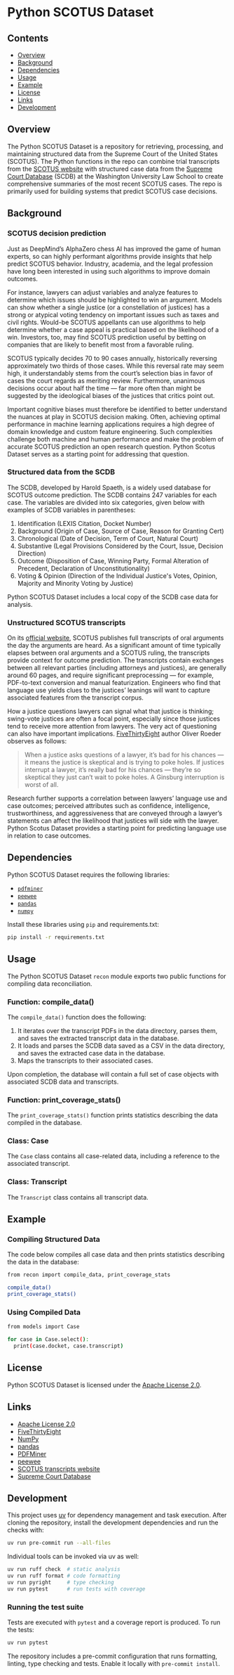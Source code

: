 # Python SCOTUS Dataset

## Contents

- [Overview](#Overview)
- [Background](#Background)
- [Dependencies](#Dependencies)
- [Usage](#Usage)
- [Example](#Example)
- [License](#License)
- [Links](#Links)
- [Development](#Development)


## Overview

The Python SCOTUS Dataset is a repository for retrieving, processing, and maintaining structured data from the Supreme Court of the United States (SCOTUS). The Python functions in the repo can combine trial transcripts from the [SCOTUS website](https://www.supremecourt.gov/oral_arguments/argument_transcript/) with structured case data from the [Supreme Court Database](http://scdb.wustl.edu/) (SCDB) at the Washington University Law School to create comprehensive summaries of the most recent SCOTUS cases. The repo is primarily used for building systems that predict SCOTUS case decisions.

## Background

### SCOTUS decision prediction

Just as DeepMind’s AlphaZero chess AI has improved the game of human experts, so can highly performant algorithms provide insights that help predict SCOTUS behavior. Industry, academia, and the legal profession have long been interested in using such algorithms to improve domain outcomes.

For instance, lawyers can adjust variables and analyze features to determine which issues should be highlighted to win an argument. Models can show whether a single justice (or a constellation of justices) has a strong or atypical voting tendency on important issues such as taxes and civil rights. Would-be SCOTUS appellants can use algorithms to help determine whether a case appeal is practical based on the likelihood of a win. Investors, too, may find SCOTUS prediction useful by betting on companies that are likely to benefit most from a favorable ruling.

SCOTUS typically decides 70 to 90 cases annually, historically reversing approximately two thirds of those cases. While this reversal rate may seem high, it understandably stems from the court’s selection bias in favor of cases the court regards as meriting review. Furthermore, unanimous decisions occur about half the time — far more often than might be suggested by the ideological biases of the justices that critics point out.

Important cognitive biases must therefore be identified to better understand the nuances at play in SCOTUS decision making. Often, achieving optimal performance in machine learning applications requires a high degree of domain knowledge and custom feature engineering. Such complexities challenge both machine and human performance and make the problem of accurate SCOTUS prediction an open research question. Python Scotus Dataset serves as a starting point for addressing that question.

### Structured data from the SCDB

The SCDB, developed by Harold Spaeth, is a widely used database for SCOTUS outcome prediction. The SCDB contains 247 variables for each case. The variables are divided into six categories, given below with examples of SCDB variables in parentheses:

1.	Identification (LEXIS Citation, Docket Number)
2.	Background (Origin of Case, Source of Case, Reason for Granting Cert)
3.	Chronological (Date of Decision, Term of Court, Natural Court)
4.	Substantive (Legal Provisions Considered by the Court, Issue, Decision Direction)
5.	Outcome (Disposition of Case, Winning Party, Formal Alteration of Precedent, Declaration of Unconstitutionality)
6.	Voting & Opinion (Direction of the Individual Justice's Votes, Opinion, Majority and Minority Voting by Justice)

Python SCOTUS Dataset includes a local copy of the SCDB case data for analysis.


### Unstructured SCOTUS transcripts

On its [official website](https://www.supremecourt.gov/oral_arguments/argument_transcript/), SCOTUS publishes full transcripts of oral arguments the day the arguments are heard. As a significant amount of time typically elapses between oral arguments and a SCOTUS ruling, the transcripts provide context for outcome prediction. The transcripts contain exchanges between all relevant parties (including attorneys and justices), are generally around 60 pages, and require significant preprocessing — for example, PDF-to-text conversion and manual featurization. Engineers who find that language use yields clues to the justices’ leanings will want to capture associated features from the transcript corpus.

How a justice questions lawyers can signal what that justice is thinking; swing-vote justices are often a focal point, especially since those justices tend to receive more attention from lawyers. The very act of questioning can also have important implications. [FiveThirtyEight](https://fivethirtyeight.com/features/how-to-read-the-mind-of-a-supreme-court-justice/) author Oliver Roeder observes as follows:

>When a justice asks questions of a lawyer, it’s bad for his chances — it means the justice is skeptical and is trying to poke holes. If justices interrupt a lawyer, it’s really bad for his chances — they’re so skeptical they just can’t wait to poke holes. A Ginsburg interruption is worst of all.

Research further supports a correlation between lawyers’ language use and case outcomes; perceived attributes such as confidence, intelligence, trustworthiness, and aggressiveness that are conveyed through a lawyer’s statements can affect the likelihood that justices will side with the lawyer. Python Scotus Dataset provides a starting point for predicting language use in relation to case outcomes.

## Dependencies

Python SCOTUS Dataset requires the following libraries:

- [`pdfminer`](https://pypi.org/project/pdfminer/)
- [`peewee`](http://docs.peewee-orm.com/en/latest/)
- [`pandas`](https://pandas.pydata.org/)
- [`numpy`](https://numpy.org/)

Install these libraries using `pip` and requirements.txt:

```bash
pip install -r requirements.txt
```

## Usage

The Python SCOTUS Dataset `recon` module exports two public functions for compiling data reconciliation.

### Function: compile_data()

The `compile_data()` function does the following:
1. It iterates over the transcript PDFs in the data directory, parses them, and saves the extracted transcript data in the database.
2. It loads and parses the SCDB data saved as a CSV in the data directory, and saves the extracted case data in the database.
3. Maps the transcripts to their associated cases.

Upon completion, the database will contain a full set of case objects with associated SCDB data and transcripts.

### Function: print_coverage_stats()

The `print_coverage_stats()` function prints statistics describing the data compiled in the database.

### Class: Case

The `Case` class contains all case-related data, including a reference to the associated transcript.

### Class: Transcript

The `Transcript` class contains all transcript data.

## Example

### Compiling Structured Data

The code below compiles all case data and then prints statistics describing the data in the database:

```bash
from recon import compile_data, print_coverage_stats

compile_data()
print_coverage_stats()
```

### Using Compiled Data

```bash
from models import Case

for case in Case.select():
  print(case.docket, case.transcript)
```

## License

Python SCOTUS Dataset is licensed under the
[Apache License 2.0](https://www.apache.org/licenses/LICENSE-2.0).


## Links

- [Apache License 2.0](https://www.apache.org/licenses/LICENSE-2.0)
- [FiveThirtyEight](https://fivethirtyeight.com/features/how-to-read-the-mind-of-a-supreme-court-justice/)
- [NumPy](https://numpy.org/)
- [pandas](https://pandas.pydata.org/)
- [PDFMiner](https://pypi.org/project/pdfminer/)
- [peewee](http://docs.peewee-orm.com/en/latest/)
- [SCOTUS transcripts website](https://www.supremecourt.gov/oral_arguments/argument_transcript/)
- [Supreme Court Database](http://scdb.wustl.edu/)

## Development

This project uses [uv](https://github.com/astral-sh/uv) for dependency management and task execution. After cloning the
repository, install the development dependencies and run the checks with:

```bash
uv run pre-commit run --all-files
```

Individual tools can be invoked via uv as well:

```bash
uv run ruff check  # static analysis
uv run ruff format # code formatting
uv run pyright     # type checking
uv run pytest      # run tests with coverage
```

### Running the test suite

Tests are executed with `pytest` and a coverage report is produced. To run the tests:

```bash
uv run pytest
```

The repository includes a pre-commit configuration that runs formatting, linting, type checking and tests. Enable it locally
with `pre-commit install`.
